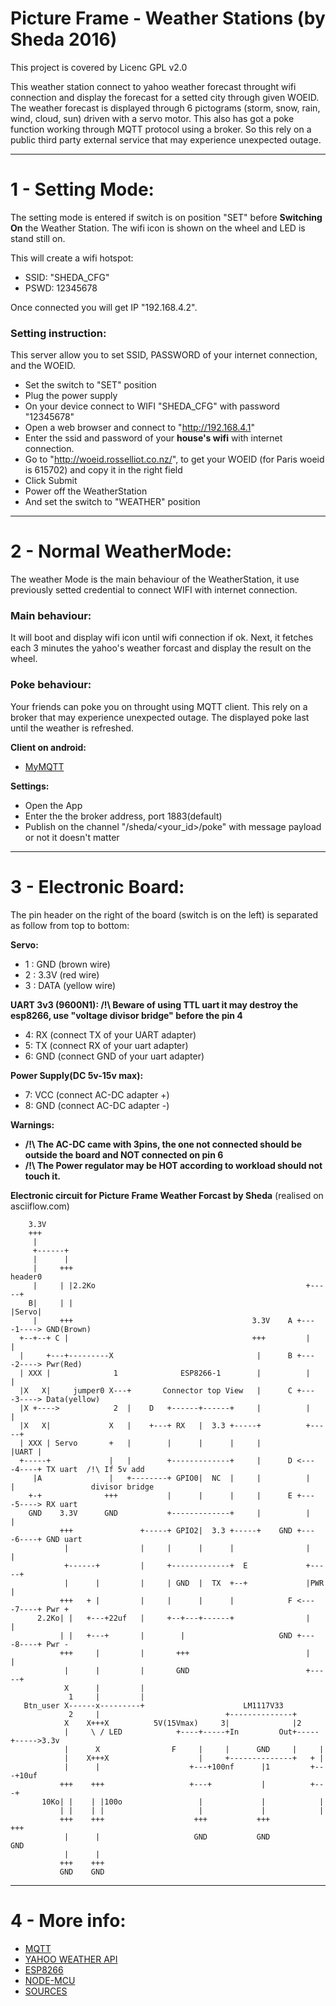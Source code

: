# Picture Frame - Weather Stations (by Sheda 2016)
This project is covered by Licenc GPL v2.0

This weather station connect to yahoo weather forecast throught wifi connection and display the forecast for a setted city through given WOEID.
The weather forecast is displayed through 6 pictograms (storm, snow, rain, wind, cloud, sun) driven with a servo motor.
This also has got a poke function working through MQTT protocol using a broker.
So this rely on a public third party external service that may experience unexpected outage.

---

1 - Setting Mode:
=================
The setting mode is  entered if switch is on position "SET" before **Switching On** the Weather Station. The wifi icon is shown on the wheel and LED is stand still on.

This will create a wifi hotspot:
 * SSID: "SHEDA_CFG"
 * PSWD: 12345678

Once connected you will get IP "192.168.4.2".

### Setting instruction:
This server allow you to set SSID, PASSWORD of your internet connection, and the WOEID. 
 * Set the switch to "SET" position
 * Plug the power supply
 * On your device connect to WIFI "SHEDA_CFG" with password "12345678"
 * Open a web browser and connect to "http://192.168.4.1"
 * Enter the ssid and password of your __house's wifi__ with internet connection.
 * Go to "http://woeid.rosselliot.co.nz/", to get your WOEID (for Paris woeid is 615702) and copy it in the right field
 * Click Submit
 * Power off the WeatherStation
 * And set the switch to "WEATHER" position

---

2 - Normal WeatherMode:
================

The weather Mode is the main behaviour of the WeatherStation, it use previously setted credential to connect WIFI with internet connection.

### Main behaviour:
It will boot and display wifi icon until wifi connection if ok. Next, it fetches each 3 minutes the yahoo's weather forcast and display the result on the wheel.

### Poke behaviour:
Your friends can poke you on throught using MQTT client. This rely on a broker that may experience unexpected outage. The displayed poke last until the weather is refreshed.

**Client on android:**
* [MyMQTT](https://play.google.com/store/apps/details?id=at.tripwire.mqtt.client&hl=en)

**Settings:**
* Open the App
* Enter the the broker address, port 1883(default)
* Publish on the channel "/sheda/<your_id>/poke" with message payload or not it doesn't matter

---

3 - Electronic Board:
=====================

The pin header on the right of the board (switch is on the left) is separated as follow from top to bottom:

**Servo:**

* 1 : GND  (brown wire)
* 2 : 3.3V (red wire)
* 3 : DATA (yellow wire)

**UART 3v3 (9600N1): /!\ Beware of using TTL uart it may destroy the esp8266, use "voltage divisor bridge" before the pin 4**

* 4: RX (connect TX of your UART adapter) 
* 5: TX (connect RX of your uart adapter)
* 6: GND (connect GND of your uart adapter)

**Power Supply(DC 5v-15v max):**

- 7: VCC (connect AC-DC adapter +)
- 8: GND (connect AC-DC adapter -)

**Warnings:**

- **/!\ The AC-DC came with 3pins, the one not connected should be outside the board and NOT connected on pin 6**
- **/!\ The Power regulator may be HOT according to workload should not touch it.**

**Electronic circuit for Picture Frame Weather Forcast by Sheda**
(realised on asciiflow.com)

        3.3V
        +++
         |
         +------+
         |      |
         |     +++                                                    header0
         |     | |2.2Ko                                               +-----+
        B|     | |                                                    |Servo|
         |     +++                                        3.3V    A +----1----> GND(Brown)
      +--+--+ C |                                         +++         |     |
      |     +---+---------X                                |      B +----2----> Pwr(Red)
      | XXX |              1              ESP8266-1        |          |     |
      |X   X|     jumper0 X---+       Connector top View   |      C +----3----> Data(yellow)
      |X +---->            2  |    D   +------+------+     |          |     |
      |X   X|             X   |    +---+ RX   |  3.3 +-----+          +-----+
      | XXX | Servo       +   |        |      |      |     |          |UART |
      +-----+             |   |        +-------------+     |      D <----4----+ TX uart  /!\ If 5v add
         |A               |   +--------+ GPIO0|  NC  |     |          |     |                 divisor bridge
        +-+              +++           |      |      |     |      E +----5----> RX uart
        GND    3.3V      GND           +-------------+     |          |     |
               +++               +-----+ GPIO2|  3.3 +-----+    GND +----6----+ GND uart
                |                |     |      |      |                |     |
                +------+         |     +-------------+  E             +-----+
                |      |         |     | GND  |  TX  +--+             |PWR  |
               +++   + |         |     |      |      |            F <----7----+ Pwr +
          2.2Ko| |   +---+22uf   |     +--+---+------+                |     |
               | |   +---+       |        |                     GND +----8----+ Pwr -
               +++     |         |       +++                          |     |
                |      |         |       GND                          +-----+
                X      |         |
                 1     |         |
       Btn_user X------x---------+                      LM1117V33
                 2     |                            +--------------+
                X    X+++X          5V(15Vmax)     3|              |2
                |     \ / LED            +----+-----+In         Out+-----+----->3.3v
                |      X                F     |     |      GND     |     |
                |    X+++X                    |     +--------------+   + |
                |      |                    +---+100nf      |1         +---+10uf
               +++    +++                   +---+           |          +---+
           10Ko| |    | |100o                 |             |            |
               | |    | |                     |             |            |
               +++    +++                    +++           +++          +++
                |      |                     GND           GND          GND
                |      |
               +++    +++
               GND    GND

---

4 - More info:
=====================

* [MQTT](https://en.wikipedia.org/wiki/MQTT)
* [YAHOO WEATHER API](https://developer.yahoo.com/weather/)
* [ESP8266](http://wiki.iteadstudio.com/ESP8266_Serial_WIFI_Module)
* [NODE-MCU](https://github.com/nodemcu/nodemcu-firmware)
* [SOURCES](https://github.com/sheda/weather_station)
